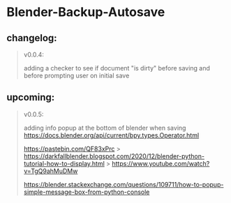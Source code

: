 # Blender-Backup-Autosave

## changelog:

> v0.0.4:
>
> adding a checker to see if document "is dirty" before saving and before prompting user on initial save

## upcoming:

> v0.0.5:
>
> adding info popup at the bottom of blender when saving
> https://docs.blender.org/api/current/bpy.types.Operator.html
>
> https://pastebin.com/QF83xPrc > https://darkfallblender.blogspot.com/2020/12/blender-python-tutorial-how-to-display.html > https://www.youtube.com/watch?v=TgQ9ahMuDMw
>
> https://blender.stackexchange.com/questions/109711/how-to-popup-simple-message-box-from-python-console
